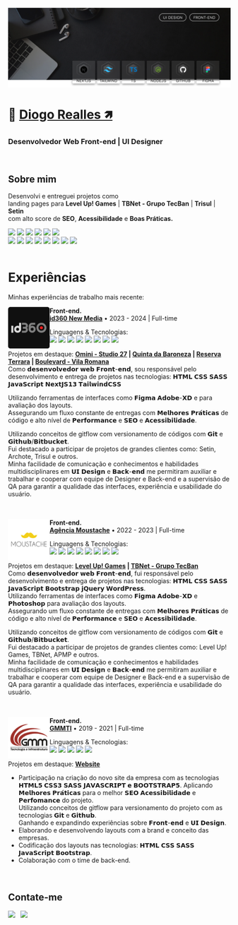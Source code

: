 [![Diogo Realles](./img/banner-02.png)](https://diogorealles.github.io/)

# 👋 <b>[Diogo Realles 🡽](https://www.linkedin.com/in/diogorealles)</b>
### <b>Desenvolvedor Web Front-end</b> | <b>UI Designer</b>
<br />

<!--
<img src="./img/languages-2.svg" min-width="400" max-width="400" width="400" align="right" alt="badges languages">
-->

## <b>Sobre mim</b>
Desenvolvi e entreguei projetos como <br />
landing pages para <b>Level Up! Games</b> | <b>TBNet - Grupo TecBan</b> | <b>Trisul</b> | <b>Setin</b> <br />
com alto score de <b>SEO</b>, <b>Acessibilidade</b> e <b>Boas Práticas.</b>
<!--
### <b>Front-end</b>
 <b>- HTML Semântico</b> <br />
 <b>- SEO Otimizado</b> | Google Analytics 4 <br />
 <b>- Acessibilidade</b> <br />
 -->
  
<div>
  <img src="https://img.shields.io/badge/HTML5-000000?style=for-the-badge&logo=html5&logoColor=ffffff" />
  <img src="https://img.shields.io/badge/TailwindCSS-000000?style=for-the-badge&logo=tailwindcss&logoColor=ffffff" />
  <img src="https://img.shields.io/badge/CSS3-000000?style=for-the-badge&logo=css3&logoColor=ffffff" />
  <img src="https://img.shields.io/badge/sass-000000?style=for-the-badge&logo=sass&logoColor=ffffff" />
  <img src="https://img.shields.io/badge/Bootstrap-000000?style=for-the-badge&logo=bootstrap&logoColor=ffffff" />
  <img src="https://img.shields.io/badge/JavaScript-000000?style=for-the-badge&logo=javascript&logoColor=ffffff" />
</div>
<div>
  <img src="https://img.shields.io/badge/ReactJS-000000?style=for-the-badge&logo=react&logoColor=ffffff" />
  <img src="https://img.shields.io/badge/NextJS-000000?style=for-the-badge&logo=nextdotjs&logoColor=ffffff" />
  <img src="https://img.shields.io/badge/TypeScript-000000?style=for-the-badge&logo=typescript&logoColor=ffffff" />
  <img src="https://img.shields.io/badge/NodeJS-000000?style=for-the-badge&logo=node.js&logoColor=ffffff" />
  <img src="https://img.shields.io/badge/Git-000000?style=for-the-badge&logo=git&logoColor=ffffff" />
  <img src="https://img.shields.io/badge/Github-000000?style=for-the-badge&logo=github&logoColor=ffffff" />
  <img src="https://img.shields.io/badge/VS%20Code-000000.svg?style=for-the-badge&logo=visual-studio-code&logoColor=ffffff" />
 <img src="https://img.shields.io/badge/Figma-000000?style=for-the-badge&logo=figma&logoColor=ffffff" />
</div>
<br />

<!--
### <b>UI Design</b>
 <b>- Tipografia | Teoria das cores | Grids | Componentes & Variantes.</b> <br />
 <b>- Wireframe:</b> Baixa fidelidade e Alta fidelidade. <br />
 <b>- Prototipação:</b> Protótipos interativos. <br />
 <b>- Styleguide:</b> Tipografia | Estados dos componentes | Paleta de cores | Grids | Tokens <br />
 
 <div>
   <img src="https://img.shields.io/badge/Figma-000000?style=for-the-badge&logo=figma&logoColor=ffffff" />
 </div>
 -->

<!-- 
## <b>Cursos e Projetos</b>
<table>
  <thead>
    <tr>
      <th>Curso / Projetos</th>
      <th>Descrição</th>
      <th>Ver mais</th>
    </tr>
  </thead>

  <tbody>
    <tr>
      <td>

![B7Web](./img/b7web.svg)
      </td>
      <td>
        <b>[B7Web](https://github.com/DiogoRealles/course-projects)</b><br>
        Curso de Front-end e Web Design.
      </td>
      <td>
        <b>[B7Web](https://github.com/DiogoRealles/course-projects)</b><br>
      </td>
    </tr>
    <tr>
      <td>

![Origamid](./img/origamid.svg)
      </td>
      <td>
        <b>[Origamid](https://github.com/DiogoRealles/courses/tree/develop/origamid)</b><br>
        Curso de Front-end e Web Design.
      </td>
      <td>
        <b>[Origamid](https://github.com/DiogoRealles/courses/tree/develop/origamid)</b><br>
      </td>
    </tr>
    <tr>
      <td>
![Rocketseat](./img/rocketseat-origim.svg)
      </td>
      <td>
        <b>[Rocketseat](https://github.com/DiogoRealles/courses/tree/develop/rocketseat)</b><br>
        Plataforma completa de aprendizado contínuo em programação.
      </td>
      <td>
        <b>[Rocketseat](https://github.com/DiogoRealles/courses/tree/develop/rocketseat)</b><br>
      </td>
    </tr>
    <tr>
      <td>
![Matheus Battisti](https://raw.githubusercontent.com/DiogoRealles/diogorealles/develop/img/hdc.svg)
      </td>
      <td>
        <b>[Matheus Battisti](https://github.com/DiogoRealles/courses/tree/develop/hora-de-codar)</b><br>
        Capacitar quem deseja ser desenvolvedor/programador para o mercado de trabalho.
      </td>
      <td>
        <b>[Matheus Battisti](https://github.com/DiogoRealles/courses/tree/develop/hora-de-codar)</b><br>
      </td>
    </tr>
    <tr>
      <td>
![Projects](./img/projects.svg)
      </td>
      <td>
        <b>[Projetos](https://github.com/DiogoRealles/courses/tree/develop/projects)</b><br>
        Meus projetos pessoais, redesign de layouts.
      </td>
      <td>
        <b>[Projetos](https://github.com/DiogoRealles/courses/tree/develop/projects)</b><br>
      </td>
    </tr>
  </tbody>
</table>
<br><br><br>

-->
<!-- 
## <b>Linguagens e Ferramentas</b>:
<div style="display: inline_block; text-decoration: none; margin-bottom: 30px"><br>
  
  ![HTML](./img/html.svg) &nbsp;
  ![CSS](./img/css.svg) &nbsp;
  ![SASS](./img/sass.svg) &nbsp;
  ![Bootstrap](./img/bootstrap.svg) &nbsp;
  ![JS](./img/js.svg) &nbsp;
  ![JS](./img/react.svg) &nbsp;
  ![JS](./img/ts.svg) &nbsp;
  ![Git](./img/git.svg) &nbsp;
  ![Github](./img/github.svg) &nbsp;
  ![VSCode](./img/vscode.svg) &nbsp;
  ![Figma](./img/figma.svg) &nbsp;

</div>
<br />

-->

<div>
 
 # <b>Experiências</b>

 Minhas experiências de trabalho mais recente:
 
 [<img style="margin-right: 10" align="left" height="94px" width="94px" alt="Nubank" src="./img/logo-03.png"/>](https://nubank.com.br/)
 
 **Front-end.**<br/>
 [**id360 New Media**](https://www.id360.com.br/) • 2023 - 2024 | Full-time
 
 Linguagens & Tecnologias:<br/>
  <img src="https://img.shields.io/badge/HTML5-000000?style=for-the-badge&logo=html5&logoColor=ffffff" />
  <img src="https://img.shields.io/badge/CSS3-000000?style=for-the-badge&logo=css3&logoColor=ffffff" />
  <img src="https://img.shields.io/badge/Sass-000000?style=for-the-badge&logo=sass&logoColor=ffffff" />
  <img src="https://img.shields.io/badge/TailwindCSS-000000?style=for-the-badge&logo=tailwindcss&logoColor=ffffff" />
  <img src="https://img.shields.io/badge/JavaScript-000000?style=for-the-badge&logo=javascript&logoColor=ffffff" />
  <img src="https://img.shields.io/badge/TypeScript-000000?style=for-the-badge&logo=typescript&logoColor=ffffff" />
  <img src="https://img.shields.io/badge/Next.JS-000000?style=for-the-badge&logo=nextdotjs&logoColor=ffffff" />
  <img src="https://img.shields.io/badge/Figma-000000?style=for-the-badge&logo=figma&logoColor=ffffff" />
 
 Projetos em destaque: <b>[Omini - Studio 27](https://lp-studio27.vercel.app/) | [Quinta da Baroneza](https://planodiretor-baroneza.vercel.app/) | [Reserva Terrara](https://www.reservaterrara.com.br/) | [Boulevard - Vila Romana](https://www.boulevardvilaromana.com.br/)</b><br />
 Como 𝗱𝗲𝘀𝗲𝗻𝘃𝗼𝗹𝘃𝗲𝗱𝗼𝗿 𝘄𝗲𝗯 𝗙𝗿𝗼𝗻𝘁-𝗲𝗻𝗱, sou responsável pelo desenvolvimento e entrega de projetos nas tecnologias: 𝗛𝗧𝗠𝗟 𝗖𝗦𝗦 𝗦𝗔𝗦𝗦 𝗝𝗮𝘃𝗮𝗦𝗰𝗿𝗶𝗽𝘁 𝗡𝗲𝘅𝘁𝗝𝗦𝟭𝟯 𝗧𝗮𝗶𝗹𝘄𝗶𝗻𝗱𝗖𝗦𝗦
 <br/>

Utilizando ferramentas de interfaces como 𝗙𝗶𝗴𝗺𝗮 𝗔𝗱𝗼𝗯𝗲-𝗫𝗗 e para avaliação dos layouts.<br/>
Assegurando um fluxo constante de entregas com 𝗠𝗲𝗹𝗵𝗼𝗿𝗲𝘀 𝗣𝗿𝗮́𝘁𝗶𝗰𝗮𝘀 de código e alto nível de 𝗣𝗲𝗿𝗳𝗼𝗿𝗺𝗮𝗻𝗰𝗲 e 𝗦𝗘𝗢 e 𝗔𝗰𝗲𝘀𝘀𝗶𝗯𝗶𝗹𝗶𝗱𝗮𝗱𝗲.<br/>
 
Utilizando conceitos de gitflow com versionamento de códigos com 𝗚𝗶𝘁 e 𝗚𝗶𝘁𝗵𝘂𝗯/𝗕𝗶𝘁𝗯𝘂𝗰𝗸𝗲𝘁.<br/>
Fui destacado a participar de projetos de grandes clientes como: Setin, Archote, Trisul e outros.<br/>
Minha facilidade de comunicação e conhecimentos e habilidades multidisciplinares em 𝗨𝗜 𝗗𝗲𝘀𝗶𝗴𝗻 e 𝗕𝗮𝗰𝗸-𝗲𝗻𝗱 me permitiram auxiliar e trabalhar e cooperar com equipe de Designer e Back-end e a supervisão de QA para garantir a qualidade das interfaces, experiência e usabilidade do usuário.<br/>
 <br/> <br/>
 
 [<img style="margin-right: 10" align="left" height="94px" width="94px" alt="Agência Moustache" src="./img/logo-02.png"/>](https://nubank.com.br/)
 
 **Front-end.**<br/>
 [**Agência Moustache**](https://www.br.leveluplatam.com/marketing/) • 2022 - 2023 | Full-time
 
 Linguagens & Tecnologias:<br/>
  <img src="https://img.shields.io/badge/HTML5-000000?style=for-the-badge&logo=html5&logoColor=ffffff" />
  <img src="https://img.shields.io/badge/CSS3-000000?style=for-the-badge&logo=css3&logoColor=ffffff" />
  <img src="https://img.shields.io/badge/Sass-000000?style=for-the-badge&logo=sass&logoColor=ffffff" />
  <img src="https://img.shields.io/badge/Bootstrap-000000?style=for-the-badge&logo=bootstrap&logoColor=ffffff" />
  <img src="https://img.shields.io/badge/JavaScript-000000?style=for-the-badge&logo=javascript&logoColor=ffffff" />
  <img src="https://img.shields.io/badge/WordPress-000000?style=for-the-badge&logo=Wordpress&logoColor=ffffff" />
  <img src="https://img.shields.io/badge/jquery-000000?style=for-the-badge&logo=jquery&logoColor=ffffff" />
  <img src="https://img.shields.io/badge/Figma-000000?style=for-the-badge&logo=figma&logoColor=ffffff" />
 
 Projetos em destaque: <b>[Level Up! Games](https://br.leveluplatam.com/marketing/) | [TBNet - Grupo TecBan](https://www.tbnet.com.br/)</b> <br />
 Como 𝗱𝗲𝘀𝗲𝗻𝘃𝗼𝗹𝘃𝗲𝗱𝗼𝗿 𝘄𝗲𝗯 𝗙𝗿𝗼𝗻𝘁-𝗲𝗻𝗱, fui responsável pelo desenvolvimento e entrega de projetos nas tecnologias: 𝗛𝗧𝗠𝗟 𝗖𝗦𝗦 𝗦𝗔𝗦𝗦 𝗝𝗮𝘃𝗮𝗦𝗰𝗿𝗶𝗽𝘁 𝗕𝗼𝗼𝘁𝘀𝘁𝗿𝗮𝗽 𝗷𝗤𝘂𝗲𝗿𝘆 𝗪𝗼𝗿𝗱𝗣𝗿𝗲𝘀𝘀.<br/>
Utilizando ferramentas de interfaces como 𝗙𝗶𝗴𝗺𝗮 𝗔𝗱𝗼𝗯𝗲-𝗫𝗗 e 𝗣𝗵𝗼𝘁𝗼𝘀𝗵𝗼𝗽 para avaliação dos layouts.<br/>
Assegurando um fluxo constante de entregas com 𝗠𝗲𝗹𝗵𝗼𝗿𝗲𝘀 𝗣𝗿𝗮́𝘁𝗶𝗰𝗮𝘀 de código e alto nível de 𝗣𝗲𝗿𝗳𝗼𝗿𝗺𝗮𝗻𝗰𝗲 e 𝗦𝗘𝗢 e 𝗔𝗰𝗲𝘀𝘀𝗶𝗯𝗶𝗹𝗶𝗱𝗮𝗱𝗲.<br/>
 
Utilizando conceitos de gitflow com versionamento de códigos com 𝗚𝗶𝘁 e 𝗚𝗶𝘁𝗵𝘂𝗯/𝗕𝗶𝘁𝗯𝘂𝗰𝗸𝗲𝘁.<br/>
Fui destacado a participar de projetos de grandes clientes como: Level Up! Games, TBNet, APMP e outros.<br/>
Minha facilidade de comunicação e conhecimentos e habilidades multidisciplinares em 𝗨𝗜 𝗗𝗲𝘀𝗶𝗴𝗻 e 𝗕𝗮𝗰𝗸-𝗲𝗻𝗱 me permitiram auxiliar e trabalhar e cooperar com equipe de Designer e Back-end e a supervisão de QA para garantir a qualidade das interfaces, experiência e usabilidade do usuário.<br/>
 <br/> <br/>
 
 [<img style="margin-right: 10" align="left" height="94px" width="94px" alt="Gmmti" src="./img/logo-01.png"/>](https://gmmti.com.br/)
 
 **Front-end.**<br/>
 [**GMMTI**](https://www.gmmti.com.br/) • 2019 - 2021 | Full-time
 
 Linguagens & Tecnologias:<br/>
  <img src="https://img.shields.io/badge/HTML5-000000?style=for-the-badge&logo=html5&logoColor=ffffff" />
  <img src="https://img.shields.io/badge/CSS3-000000?style=for-the-badge&logo=css3&logoColor=ffffff" />
  <img src="https://img.shields.io/badge/Sass-000000?style=for-the-badge&logo=sass&logoColor=ffffff" />
  <img src="https://img.shields.io/badge/Bootstrap-000000?style=for-the-badge&logo=bootstrap&logoColor=ffffff" />
  <img src="https://img.shields.io/badge/JavaScript-000000?style=for-the-badge&logo=javascript&logoColor=ffffff" />
  
 Projetos em destaque: <b>[Website](https://www.gmmti.com.br/)</b> <br/>
 - Participação na criação do novo site da empresa com as tecnologias 𝗛𝗧𝗠𝗟𝟱 𝗖𝗦𝗦𝟯 𝗦𝗔𝗦𝗦 𝗝𝗔𝗩𝗔𝗦𝗖𝗥𝗜𝗣𝗧 𝗲 𝗕𝗢𝗢𝗧𝗦𝗧𝗥𝗔𝗣𝟱. Aplicando 𝗠𝗲𝗹𝗵𝗼𝗿𝗲𝘀 𝗣𝗿𝗮́𝘁𝗶𝗰𝗮𝘀 para o melhor 𝗦𝗘𝗢 𝗔𝗰𝗲𝘀𝘀𝗶𝗯𝗶𝗹𝗶𝗱𝗮𝗱𝗲 e 𝗣𝗲𝗿𝗳𝗼𝗺𝗮𝗻𝗰𝗲 do projeto.<br/>
Utilizando conceitos de gitflow para versionamento do projeto com as tecnologias 𝗚𝗶𝘁 e 𝗚𝗶𝘁𝗵𝘂𝗯.<br/>
Ganhando e expandindo experiências sobre 𝗙𝗿𝗼𝗻𝘁-𝗲𝗻𝗱 e 𝗨𝗜 𝗗𝗲𝘀𝗶𝗴𝗻.<br/>
- Elaborando e desenvolvendo layouts com a brand e conceito das empresas.<br/>
- Codificação dos layouts nas tecnologias: 𝗛𝗧𝗠𝗟 𝗖𝗦𝗦 𝗦𝗔𝗦𝗦 𝗝𝗮𝘃𝗮𝗦𝗰𝗿𝗶𝗽𝘁 𝗕𝗼𝗼𝘁𝘀𝘁𝗿𝗮𝗽.<br/>
- Colaboração com o time de back-end.<br/>
 <br/> <br/>

</div>

## <b>Contate-me</b>
<div>

  <!-- <a href="https://web.whatsapp.com/send?phone=+5511987868046&text=Olá%20vim%20%20pelo%20seu%20github,%20podemos%20conversar?" target="_blank"><img src="https://img.shields.io/badge/WHATSAPP-(11)98786--8046-%33920f/?style=for-the-badge&logo=whatsapp&logoColor=ffffff"></a> &nbsp;
  <a href="https://www.facebook.com/softwarealles" target="_blank"><img src="https://img.shields.io/badge/Facebook-/DiogoRealles-%230077B5?style=for-the-badge&logo=facebook&logoColor=ffffff"></a> &nbsp;
  <a href="mailto: diogorealles@hotmail.com"><img src="https://img.shields.io/badge/Email-diogorealles@hotmail.com-lightgrey?style=for-the-badge&logo=Gmail&logoColor=ffffff"></a> &nbsp; /-->
  <a href="https://www.linkedin.com/in/diogorealles/" target="_blank"><img src="https://img.shields.io/badge/Linkedin-/diogorealles-blue?style=for-the-badge&logo=Linkedin&logoColor=ffffff"></a> &nbsp;
  <a href="https://diogorealles.github.io/" target="_blank"><img src="https://img.shields.io/badge/SITE-portfolio-black?style=for-the-badge"></a> &nbsp;

</div>
